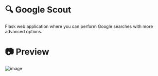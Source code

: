 # 🔍 Google Scout
Flask web application where you can perform Google searches with more advanced options.

# 📷 Preview
![image](https://github.com/emppu-dev/google-scout/assets/83163481/e288b6db-9928-4c64-8ef0-55b16764f92f)
